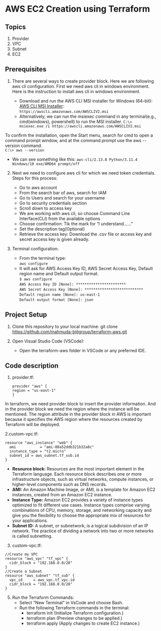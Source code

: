 # AWS EC2 Creation using Terraform

## Topics
1. Provider
2. VPC
3. Subnet
4. EC2

## Prerequisites

1. There are several ways to create provider block. Here we are following aws cli configuration. 
First we need aws cli in windows environment. Here is the instruction to install aws cli in windows environment. 

   - Download and run the AWS CLI MSI installer for Windows (64-bit): [AWS CLI MSI Installer](https://awscli.amazonaws.com/AWSCLIV2.msi):<br>
`https://awscli.amazonaws.com/AWSCLIV2.msi`
   - Alternatively, we can run the msiexec command in any terminal(e.g., cmd(windows), powershell) to run the MSI installer.
`C:\> msiexec.exe /i https://awscli.amazonaws.com/AWSCLIV2.msi`<br>

To confirm the installation, open the Start menu, search for cmd to open a command prompt window, and at the command prompt use the aws --version command.<br>
`C:\> aws --version`
   - We can see something like this:
`aws-cli/2.13.8 Python/3.11.4 Windows/10 exe/AMD64 prompt/off`<br>
2. Next we need to configure aws cli for which we need token credentials. Steps for this process: 
   - Go to aws account
   - From the search bar of aws, search for IAM
   - Go to Users and search for your username
   - Go to security credentials section
   - Scroll down to access key
   - We are working with aws cli, so choose Command Line Interface(CLI) from the available options
   - Choose confirmation: Tik the mark for “I understand……”
   - Set the description tag(Optional)
   - Retrieve the access key: Download the .csv file or access key and secret access key is given already.

3. Terminal configuration:
   - From the terminal type:<br>
`aws configure`
   - It will ask for AWS Access Key ID, AWS Secret Access Key, Default region name and Default output format.  <br>
`$ aws configure`<br>
`AWS Access Key ID [None]: ***********************`<br>
`AWS Secret Access Key [None]: ***************************`<br>
`Default region name [None]: us-east-1`<br>
`Default output format [None]: json`

## Project Setup

1. Clone this repository to your local machine:
git clone https://github.com/mahmuda-bjitgroup/terraform-aws.git

2. Open Visual Studio Code (VSCode):
   - Open the terraform-aws folder in VSCode or any preferred IDE.
  
## Code description
1. provider.tf:
   ```
   provider "aws" {
   region = "us-east-1"
   }
   ```
In terraform, we need provider block to insert the provider information. And in the provider block we need the region where the instance will be mentioned. 
The region attribute in the provider block in AWS is important because it specifies the AWS region where the resources created by Terraform will be deployed.

2.custom-vpc.tf:
```
resource "aws_instance" "web" {
  ami           = "ami-08a52ddb321b32a8c"
  instance_type = "t2.micro"
  subnet_id = aws_subnet.tf_sub.id
}
```
   - **Resource block:** Resources are the most important element in the Terraform language. Each resource block describes one or more infrastructure objects, such as virtual networks, compute instances, or higher-level components such as DNS records.<br>
   - **AMI:** An Amazon Machine Image, or AMI, is a template for Amazon EC2 instances, created from an Amazon EC2 instance.<br>
   - **Instance Type:** Amazon EC2 provides a variety of instance types optimized to fit different use cases. Instance types comprise varying combinations of CPU, memory, storage, and networking capacity and give you the flexibility to choose the appropriate mix of resources for your applications.<br>
   - **Subnet ID:** A subnet, or subnetwork, is a logical subdivision of an IP network. The practice of dividing a network into two or more networks is called subnetting.

3. custom-vpc.tf:
```
//Create my VPC
resource "aws_vpc" "tf_vpc" {
  cidr_block = "192.168.0.0/28"
}
//Create a Subnet
resource "aws_subnet" "tf_sub" {
  vpc_id     = aws_vpc.tf_vpc.id
  cidr_block = "192.168.0.0/28"
}
```


5. Run the Terraform Commands:
   - Select "New Terminal" in VsCode and choose Bash.
   - Run the following Terraform commands in the terminal:
      - terraform init (Initialize Terraform configuration.)
      - terraform plan (Preview changes to be applied.)
      - terraform apply (Apply changes to create EC2 instance.)
